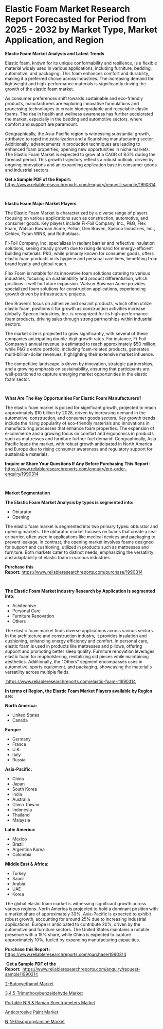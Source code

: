 <p><h1>Elastic Foam Market Research Report Forecasted for Period from 2025 -  2032 by Market Type, Market Application, and Region</h1></p><p><strong>Elastic Foam Market Analysis and Latest Trends</strong></p>
<p><p>Elastic foam, known for its unique conformability and resilience, is a flexible material widely used in various applications, including furniture, bedding, automotive, and packaging. This foam enhances comfort and durability, making it a preferred choice across industries. The increasing demand for lightweight and high-performance materials is significantly driving the growth of the elastic foam market.</p><p>As consumer preferences shift towards sustainable and eco-friendly products, manufacturers are exploring innovative formulations and processing technologies to create biodegradable and recyclable elastic foams. The rise in health and wellness awareness has further accelerated the market, especially in the bedding and automotive sectors, where comfort and support are paramount.</p><p>Geographically, the Asia-Pacific region is witnessing substantial growth, attributed to rapid industrialization and a flourishing manufacturing sector. Additionally, advancements in production techniques are leading to enhanced foam properties, opening new opportunities in niche markets. The Elastic Foam Market is expected to grow at a CAGR of 8.3% during the forecast period. This growth trajectory reflects a robust outlook, driven by ongoing innovations and an expanding application base in consumer goods and industrial sectors.</p></p>
<p><strong>Get a Sample PDF of the Report:&nbsp;</strong> <a href="https://www.reliableresearchreports.com/enquiry/request-sample/1990314?utm_campaign=12&utm_medium=2&utm_source=Github&utm_content=ia&utm_term=30012025&utm_id=elastic-foam">https://www.reliableresearchreports.com/enquiry/request-sample/1990314</a></p>
<p>&nbsp;</p>
<p><strong>Elastic Foam Major Market Players</strong></p>
<p><p>The Elastic Foam Market is characterized by a diverse range of players focusing on various applications such as construction, automotive, and consumer goods. Key players include Fi-Foil Company, Inc., P&G, Flex Foam, Watson Bowman Acme, Pellon, Den Braven, Specco Industries, Inc., Celdex, Tytan WINS, and Rothoblaas.</p><p>Fi-Foil Company, Inc. specializes in radiant barrier and reflective insulation solutions, seeing steady growth due to rising demand for energy-efficient building materials. P&G, while primarily known for consumer goods, offers elastic foam products in its hygiene and personal care lines, benefiting from brand loyalty and global reach.</p><p>Flex Foam is notable for its innovative foam solutions catering to various industries, focusing on sustainability and product differentiation, which positions it well for future expansion. Watson Bowman Acme provides specialized foam solutions for construction applications, experiencing growth driven by infrastructure projects.</p><p>Den Braven’s focus on adhesive and sealant products, which often utilize elastic foam, positions it for growth as construction activities increase globally. Specco Industries, Inc. is recognized for its high-performance foam products, driving sales through strong partnerships within industrial sectors.</p><p>The market size is projected to grow significantly, with several of these companies anticipating double-digit growth rates. For instance, Fi-Foil Company’s annual revenue is estimated to reach approximately $50 million, while P&G's entire portfolio, including foam-related products, generates multi-billion-dollar revenues, highlighting their extensive market influence.</p><p>The competitive landscape is driven by innovation, strategic partnerships, and a growing emphasis on sustainability, ensuring that participants are well-positioned to capture emerging market opportunities in the elastic foam sector.</p></p>
<p>&nbsp;</p>
<p><strong>What Are The Key Opportunities For Elastic Foam Manufacturers?</strong></p>
<p><p>The elastic foam market is poised for significant growth, projected to reach approximately $10 billion by 2028, driven by increasing demand in the automotive, construction, and consumer goods sectors. Key growth trends include the rising popularity of eco-friendly materials and innovations in manufacturing processes that enhance foam properties. The expansion of e-commerce and a growing focus on comfort and ergonomics in products such as mattresses and furniture further fuel demand. Geographically, Asia-Pacific leads the market, with robust growth anticipated in North America and Europe due to rising consumer awareness and regulatory support for sustainable materials.</p></p>
<p><strong>Inquire or Share Your Questions If Any Before Purchasing This Report:</strong> <a href="https://www.reliableresearchreports.com/enquiry/pre-order-enquiry/1990314?utm_campaign=12&utm_medium=2&utm_source=Github&utm_content=ia&utm_term=30012025&utm_id=elastic-foam">https://www.reliableresearchreports.com/enquiry/pre-order-enquiry/1990314</a></p>
<p>&nbsp;</p>
<p><strong>Market Segmentation</strong></p>
<p><strong>The Elastic Foam Market Analysis by types is segmented into:</strong></p>
<p><ul><li>Obturator</li><li>Opening</li></ul></p>
<p><p>The elastic foam market is segmented into two primary types: obturator and opening markets. The obturator market focuses on foams that create a seal or barrier, often used in applications like medical devices and packaging to prevent leakage. In contrast, the opening market involves foams designed for support and cushioning, utilized in products such as mattresses and furniture. Both markets cater to distinct needs, emphasizing the versatility and adaptability of elastic foam in various industries.</p></p>
<p><strong>Purchase this Report:&nbsp;</strong><a href="https://www.reliableresearchreports.com/purchase/1990314?utm_campaign=12&utm_medium=2&utm_source=Github&utm_content=ia&utm_term=30012025&utm_id=elastic-foam">https://www.reliableresearchreports.com/purchase/1990314</a></p>
<p>&nbsp;</p>
<p><strong>The Elastic Foam Market Industry Research by Application is segmented into:</strong></p>
<p><ul><li>Achitechive</li><li>Personal Care</li><li>Furniture Renovation</li><li>Others</li></ul></p>
<p><p>The elastic foam market finds diverse applications across various sectors. In the architecture and construction industry, it provides insulation and cushioning, enhancing energy efficiency and comfort. In personal care, elastic foam is used in products like mattresses and pillows, offering support and promoting better sleep quality. Furniture renovation leverages elastic foam for reupholstering, revitalizing old pieces while maintaining aesthetics. Additionally, the "Others" segment encompasses uses in automotive, sports equipment, and packaging, showcasing the material's versatility across multiple fields.</p></p>
<p><a href="https://www.reliableresearchreports.com/elastic-foam-r1990314?utm_campaign=12&utm_medium=2&utm_source=Github&utm_content=ia&utm_term=30012025&utm_id=elastic-foam">&nbsp;https://www.reliableresearchreports.com/elastic-foam-r1990314</a></p>
<p><strong>In terms of Region, the Elastic Foam Market Players available by Region are:</strong></p>
<p>
    <p> <strong> North America: </strong>
        <ul>
            <li>United States</li>
            <li>Canada</li>
        </ul>
        </p> 
    <p> <strong> Europe: </strong>
        <ul>
            <li>Germany</li>
            <li>France</li>
            <li>U.K.</li>
            <li>Italy</li>
            <li>Russia</li>
        </ul>
        </p> 
    <p> <strong> Asia-Pacific: </strong>
        <ul>
            <li>China</li>
            <li>Japan</li>
            <li>South Korea</li>
            <li>India</li>
            <li>Australia</li>
            <li>China Taiwan</li>
            <li>Indonesia</li>
            <li>Thailand</li>
            <li>Malaysia</li>
        </ul>
        </p> 
    <p> <strong> Latin America: </strong>
        <ul>
            <li>Mexico</li>
            <li>Brazil</li>
            <li>Argentina Korea</li>
            <li>Colombia</li>
        </ul>
        </p> 
    <p> <strong> Middle East & Africa: </strong>
        <ul>
            <li>Turkey</li>
            <li>Saudi</li>
            <li>Arabia</li>
            <li>UAE</li>
            <li>Korea</li>
        </ul>
    </p>
    </p>
<p><p>The global elastic foam market is witnessing significant growth across various regions. North America is projected to hold a dominant position with a market share of approximately 30%. Asia-Pacific is expected to exhibit robust growth, accounting for around 25% due to increasing industrial applications. Europe is anticipated to contribute 20%, driven by the automotive and furniture sectors. The United States maintains a notable presence with a 15% share, while China is expected to capture approximately 10%, fueled by expanding manufacturing capacities.</p></p>
<p><strong>Purchase this Report: </strong><a href="https://www.reliableresearchreports.com/purchase/1990314?utm_campaign=12&utm_medium=2&utm_source=Github&utm_content=ia&utm_term=30012025&utm_id=elastic-foam">https://www.reliableresearchreports.com/purchase/1990314</a></p>
<p>&nbsp;<strong>Get a Sample PDF of the Report:&nbsp;&nbsp;</strong><a href="https://www.reliableresearchreports.com/enquiry/request-sample/1990314?utm_campaign=12&utm_medium=2&utm_source=Github&utm_content=ia&utm_term=30012025&utm_id=elastic-foam">https://www.reliableresearchreports.com/enquiry/request-sample/1990314</a></p>
<p><strong></strong></p>
<p><p><a href="https://www.linkedin.com/pulse/year-on-year-growth-2-butoxyethanol-market-84-cagr-from-2025-kpomc?utm_campaign=12&utm_medium=2&utm_source=Github&utm_content=ia&utm_term=30012025&utm_id=elastic-foam">2-Butoxyethanol Market</a></p><p><a href="https://www.linkedin.com/pulse/growth-insights-345-trimethoxybenzaldehyde-market-whats-6nlre?utm_campaign=12&utm_medium=2&utm_source=Github&utm_content=ia&utm_term=30012025&utm_id=elastic-foam">3,4,5-Trimethoxybenzaldehyde Market</a></p><p><a href="https://www.linkedin.com/pulse/assessing-portable-nir-raman-spectrometers-market-segmentation-mmgpe?utm_campaign=12&utm_medium=2&utm_source=Github&utm_content=ia&utm_term=30012025&utm_id=elastic-foam">Portable NIR & Raman Spectrometers Market</a></p><p><a href="https://www.linkedin.com/pulse/market-revenue-forecast-anticorrosive-paint-industry-2lwae?utm_campaign=12&utm_medium=2&utm_source=Github&utm_content=ia&utm_term=30012025&utm_id=elastic-foam">Anticorrosive Paint Market</a></p><p><a href="https://www.linkedin.com/pulse/nn-diisopropylamine-market-growth-study-offers-detailed-qv2pe?utm_campaign=12&utm_medium=2&utm_source=Github&utm_content=ia&utm_term=30012025&utm_id=elastic-foam">N,N-Diisopropylamine Market</a></p></p>